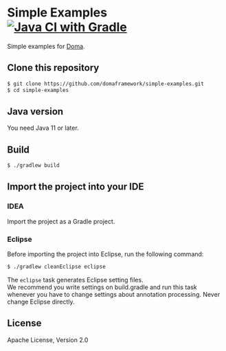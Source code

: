 Simple Examples [![Java CI with Gradle](https://github.com/domaframework/simple-examples/workflows/Java%20CI%20with%20Gradle/badge.svg)](https://github.com/domaframework/simple-examples/actions?query=workflow%3A%22Java+CI+with+Gradle%22)
========================================

Simple examples for [Doma](https://github.com/domaframework/doma).

Clone this repository
---------------------

```bash
$ git clone https://github.com/domaframework/simple-examples.git
$ cd simple-examples
```

Java version
------------

You need Java 11 or later.

Build
-----

```bash
$ ./gradlew build
```

Import the project into your IDE
--------------------------------

### IDEA

Import the project as a Gradle project.

### Eclipse

Before importing the project into Eclipse, run the following command:

```bash
$ ./gradlew cleanEclipse eclipse
```

The `eclipse` task generates Eclipse setting files.  
We recommend you write settings on build.gradle and run this task
whenever you have to change settings about annotation processing.
Never change Eclipse directly.

License
-------

Apache License, Version 2.0
